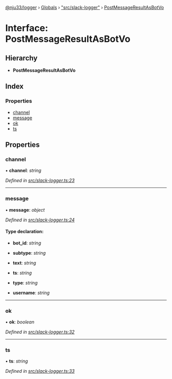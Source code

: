 [@nju33/logger](../README.md) › [Globals](../globals.md) › ["src/slack-logger"](../modules/_src_slack_logger_.md) › [PostMessageResultAsBotVo](_src_slack_logger_.postmessageresultasbotvo.md)

# Interface: PostMessageResultAsBotVo

## Hierarchy

* **PostMessageResultAsBotVo**

## Index

### Properties

* [channel](_src_slack_logger_.postmessageresultasbotvo.md#channel)
* [message](_src_slack_logger_.postmessageresultasbotvo.md#message)
* [ok](_src_slack_logger_.postmessageresultasbotvo.md#ok)
* [ts](_src_slack_logger_.postmessageresultasbotvo.md#ts)

## Properties

###  channel

• **channel**: *string*

*Defined in [src/slack-logger.ts:23](https://github.com/nju33/logger/blob/4fb201c/src/slack-logger.ts#L23)*

___

###  message

• **message**: *object*

*Defined in [src/slack-logger.ts:24](https://github.com/nju33/logger/blob/4fb201c/src/slack-logger.ts#L24)*

#### Type declaration:

* **bot_id**: *string*

* **subtype**: *string*

* **text**: *string*

* **ts**: *string*

* **type**: *string*

* **username**: *string*

___

###  ok

• **ok**: *boolean*

*Defined in [src/slack-logger.ts:32](https://github.com/nju33/logger/blob/4fb201c/src/slack-logger.ts#L32)*

___

###  ts

• **ts**: *string*

*Defined in [src/slack-logger.ts:33](https://github.com/nju33/logger/blob/4fb201c/src/slack-logger.ts#L33)*
